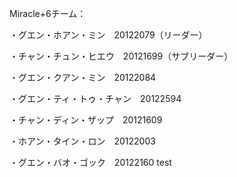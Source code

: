 Miracle+6チーム：

・グエン・ホアン・ミン　20122079（リーダー）

・チャン・チュン・ヒエウ　20121699（サブリーダー）

・グエン・クアン・ミン　20122084

・グエン・ティ・トゥ・チャン　20122594

・チャン・ディン・ザップ　20121609

・ホアン・タイン・ロン　20122003

・グエン・バオ・ゴック　20122160
test
